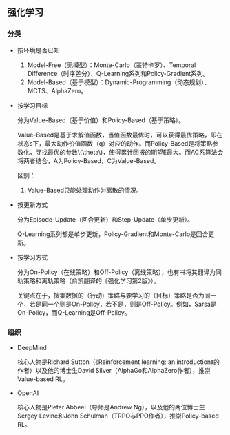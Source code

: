 ## 强化学习

### 分类
* 按环境是否已知

  1. Model-Free（无模型）：Monte-Carlo（蒙特卡罗）、Temporal Difference（时序差分）、Q-Learning系列和Policy-Gradient系列。
  2. Model-Based（基于模型）：Dynamic-Programming（动态规划）、MCTS、AlphaZero。
  
* 按学习目标

  分为Value-Based（基于价值）和Policy-Based（基于策略）。
  
  Value-Based是基于求解值函数，当值函数最优时，可以获得最优策略，即在状态s下，最大动作价值函数（q）对应的动作。而Policy-Based是将策略参数化，寻找最优的参数\\(\theta\\)，使得累计回报的期望E最大。而AC系算法会将两者结合，A为Policy-Based，C为Value-Based。
  
  区别：
  1. Value-Based只能处理动作为离散的情况。
  
* 按更新方式

  分为Episode-Update（回合更新）和Step-Update（单步更新）。
  
  Q-Learning系列都是单步更新，Policy-Gradient和Monte-Carlo是回合更新。
  
* 按学习方式

  分为On-Policy（在线策略）和Off-Policy（离线策略），也有书将其翻译为同轨策略和离轨策略（俞凯翻译的《强化学习第2版》）。
  
  关键点在于，搜集数据的（行动）策略与要学习的（目标）策略是否为同一个，若是同一个则是On-Policy，若不是，则是Off-Policy。例如，Sarsa是On-Policy，而Q-Learning是Off-Policy。
  
  

### 组织
* DeepMind

  核心人物是Richard Sutton（《Reinforcement learning: an introduction》的作者）以及他的博士生David Silver（AlphaGo和AlphaZero作者），推崇Value-based RL。

* OpenAI

  核心人物是Pieter Abbeel（导师是Andrew Ng），以及他的两位博士生Sergey Levine和John Schulman（TRPO与PPO作者），推崇Policy-based RL。
